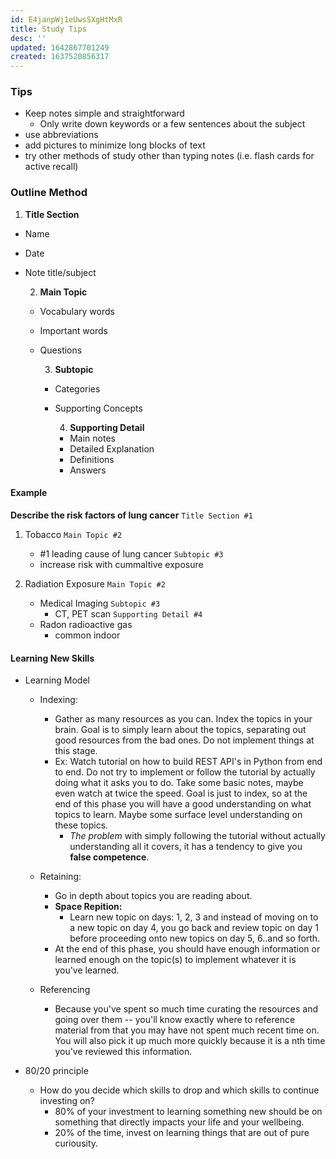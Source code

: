 ```yaml
---
id: E4janpWj1eUwsSXgHtMxR
title: Study Tips
desc: ''
updated: 1642867701249
created: 1637520856317
---
```


### Tips
- Keep notes simple and straightforward
    - Only write down keywords or a few sentences about the subject
- use abbreviations
- add pictures to minimize long blocks of text 
- try other methods of study other than typing notes (i.e. flash cards for active recall)

### Outline Method
1) **Title Section**
- Name
- Date
- Note title/subject

    2) **Main Topic**
    - Vocabulary words
    - Important words
    - Questions
        
        3) **Subtopic**
        -  Categories
        - Supporting Concepts

            4) **Supporting Detail**
            - Main notes
            - Detailed Explanation
            - Definitions
            - Answers

#### Example
**Describe the risk factors of lung cancer** `Title Section #1`
1. Tobacco `Main Topic #2`
    - #1 leading cause of lung cancer  `Subtopic #3`
    - increase risk with cummaltive exposure

2. Radiation Exposure `Main Topic #2`
    - Medical Imaging `Subtopic #3`
        - CT, PET scan `Supporting Detail #4` 
    - Radon radioactive gas 
        - common indoor 


#### Learning New Skills

- Learning Model
    - Indexing:
        - Gather as many resources as you can. Index the topics in your brain. Goal is to simply learn about the topics, separating out good resources from the bad ones. Do not implement things at this stage.
        - Ex: Watch tutorial on how to build REST API's in Python from end to end. Do not try to implement or follow the tutorial by actually doing what it asks you to do. Take some basic notes, maybe even watch at twice the speed. Goal is just to index, so at the end of this phase you will have a good understanding on what topics to learn. Maybe some surface level understanding on these topics.
            - *The problem* with simply following the tutorial without actually understanding all it covers, it has a tendency to give you **false competence**.

    - Retaining:
        - Go in depth about topics you are reading about.
        - **Space Repition:**
            - Learn new topic on days: 1, 2, 3 and instead of moving on to a new topic on day 4, you go back and review topic on day 1 before proceeding onto new topics on day 5, 6..and so forth.
        - At the end of this phase, you should have enough information or learned enough on the topic(s) to implement whatever it is you've learned.

    - Referencing
        - Because you've spent so much time curating the resources and going over them -- you'll know exactly where to reference material from that you may have not spent much recent time on. You will also pick it up much more quickly because it is a nth time you've reviewed this information.

- 80/20 principle
    - How do you decide which skills to drop and which skills to continue investing on? 
        - 80% of your investment to learning something new should be on something that directly impacts your life and your wellbeing.
        - 20% of the time, invest on learning things that are out of pure curiousity.
